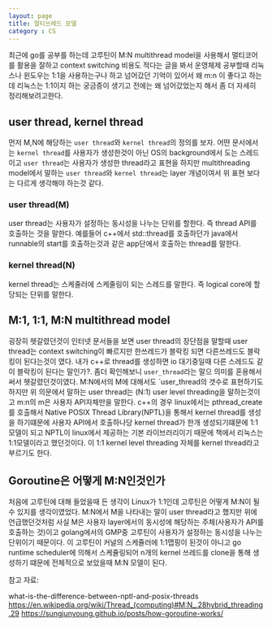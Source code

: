 ```yaml
---
layout: page
title: 멀티쓰레드 모델
category : CS
---
```


최근에 go를 공부를 하는데 고루틴이 M:N multithread model을 사용해서 멀티코어를 활용을 잘하고 context switching 비용도 적다는 글을 봐서 운영체제 공부할때 리눅스나 윈도우는 1:1을 사용하는구나 하고 넘어갔던 기억이 있어서 왜 m:n 이 좋다고 하는데 리눅스는 1:1이지 하는 궁금증이 생기고 전에는 왜 넘어갔었는지 해서 좀 더 자세히 정리해보려고한다.
<!-- 왜 언어는 m:n인데 OS는 1:1이 될수있지 -->

## user thread, kernel thread

먼저 M,N에 해당하는 `user thread`와 `kernel thread`의 정의를 보자. 
어떤 문서에서는 `kernel thread`를 사용자가 생성한것이 아닌 OS의 background에서 도는 스레드이고 `user thread`는 사용자가 생성한 thread라고 표현을 하지만 multithreading model에서 말하는 `user thread`와 `kernel thread`는 layer 개념이여서 위 표현 보다는 다르게 생각해야 하는것 같다.

### user thread(M)

user thread는 사용자가 설정하는 동시성을 나누는 단위를 할한다. 즉 thread API를 호출하는 것을 말한다. 예를들어 c++에서 std::thread를 호출하던가 java에서 runnable의 start를 호출하는것과 같은 app단에서 호출하는 thread를 말한다.

### kernel thread(N)

kernel thread는 스케줄러에 스케줄링이 되는 스레드를 말한다. 즉 logical core에 할당되는 단위를 말한다.

## M:1, 1:1, M:N  multithread model

굉장히 헷갈렸던것이 인터넷 문서들을 보면 user thread의 장단점을 말할때 user thread는 context switching이 빠르지만 한쓰레드가 블락킹 되면 다른쓰레드도 블락킹이 된다는것이 였다. 내가 c++로 thread를 생성하면 io 대기중일때 다른 스레드도 같이 블락킹이 된다는 말인가?. 좀더 확인해보니 `user_thread`라는 말으 의미를 혼용해서 써서 헷갈렸던것이였다. M:N에서의 M에 대해서도 `user_thread의 갯수로 표현하기도 하지만 위 의문에서 말하는 user thread는 (N:1) user level threading을 말하는것이고 m:n의 m은 사용자 API자체만을 말한다. c++의 경우 linux에서는 pthread_create를 호출해서 Native POSIX Thread Library(NPTL)을 통해서 kernel thread를 생성을 하기떄문에 사용자 API에서 호출하나당 kernel thread가 한개 생성되기떄문에 1:1 모델이 되고 NPTL이 linux에서 제공하는 기본 라이브러리이기 때문에 책에서 리눅스는 1:1모델이라고 했던것이다. 이 1:1 kernel level threading 자체를 kernel thread라고 부르기도 한다.


## Goroutine은 어떻게 M:N인것인가

처음에 고루틴에 대해 들었을때 든 생각이 Linux가 1:1인데 고루틴은 어떻게 M:N이 될 수 있지를 생각이였었다. M:N에서 M을 나타내는 말이 user thread라고 했지만 위에 언급했던것처럼 사실 M은 사용자 layer에서의 동시성에 해당하는 주체(사용자가 API를 호출하는 것)이고 golang에서의 GMP중 고루틴이 사용자가 설정하는 동시성을 나누는 단위이기 때문이다. 이 고루틴이 커널의 스케쥴러에 1:1맵핑이 된것이 아니고 go runtime scheduler에 의해서 스케쥴링되어 n개의 kernel 쓰레드를 clone을 통해 생성하기 떄문에 전체적으로 보았을때 M:N 모델이 된다.


참고 자료:

what-is-the-difference-between-nptl-and-posix-threads
https://en.wikipedia.org/wiki/Thread_(computing)#M:N_.28hybrid_threading.29
https://sungjunyoung.github.io/posts/how-goroutine-works/